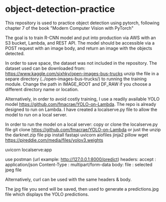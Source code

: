 # object-detection-practice

This repository is used to practice object detection using pytorch, following chapter 7 of the book "Modern Computer Vision with PyTorch"

The goal is to train R-CNN model and put into production via AWS with an S3 bucket, Lambda, and REST API. The model should be 
accessible via a POST request with an image body, and return an image with the objects detected.

In order to save space, the dataset was not included in the repository.
The dataset used can be downloaded from:
https://www.kaggle.com/sixhky/open-images-bus-trucks
unzip the file in a separe directory (../open-images-bus-trucks/) to running the training module. Change the path in IMAGE_ROOT and DF_RAW if you choose a different directory name or location.


Alternatively, in order to avoid costly training, I use a readily available YOLO model https://github.com/fmacrae/YOLO-on-Lambda. The repo is already designed to run on Lambda. I have created a localserve.py file to allow the model to run on a local server.


In order to run the model on a local server:
copy or clone the localserve.py file
git clone https://github.com/fmacrae/YOLO-on-Lambda or just the unzip the darknet.zip file
pip install fastapi uvicorn aiofiles jinja2 pillow
wget https://pjreddie.com/media/files/yolov3.weights

uvicorn localserve:app

use postman (url example: http://127.0.0.1:8000/predict)
headers: 
    accept : application/json
    Content-Type : multipart/form-data
body:
    file : selected jpeg file

Alternatively, curl can be used with the same headers & body.

The jpg file you send will be saved, then used to generate a predictions.jpg file which displays the YOLO predictions.


